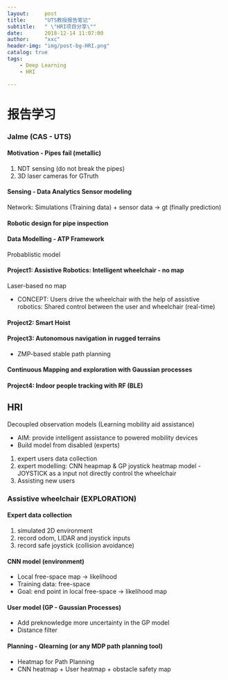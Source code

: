 ```yaml
---
layout:     post
title:      "UTS教授报告笔记"
subtitle:   " \"HRI项目分享\""
date:       2018-12-14 11:07:00
author:     "xxc"
header-img: "img/post-bg-HRI.png"
catalog: true
tags:
    - Deep Learning
    - HRI

---
```


# 报告学习

### JaIme (CAS - UTS)

#### Motivation - Pipes fail (metallic)
1. NDT sensing (do not break the pipes)
2. 3D laser cameras for GTruth

#### Sensing - Data Analytics Sensor modeling
Network: Simulations (Training data) + sensor data -> gt (finally prediction)

#### Robotic design for pipe inspection

#### Data Modelling - ATP Framework
Probablistic model

#### Project1: Assistive Robotics: Intelligent wheelchair - no map
Laser-based no map
* CONCEPT: Users drive the wheelchair with the help of assistive robotics: Shared control between the user and wheelchair (real-time)

#### Project2: Smart Hoist

#### Project3: Autonomous navigation in rugged terrains
* ZMP-based stable path planning

#### Continuous Mapping and exploration with Gaussian processes

#### Project4: Indoor people tracking with RF (BLE)



## HRI
Decoupled observation models (Learning mobility aid assistance)
* AIM: provide intelligent assistance to powered mobility devices
* Build model from disabled (experts)
1. expert users data collection
2. expert modelling: CNN heapmap & GP joystick heatmap model - JOYSTICK as a input not directly control the wheelchair
3. Assisting new users

### Assistive wheelchair (EXPLORATION)
#### Expert data collection
1. simulated 2D environment
2. record odom, LIDAR and joystick inputs
3. record safe joystick (collision avoidance)

#### CNN model (environment)
* Local free-space map -> likelihood
* Training data: free-space
* Goal: end point in local free-space -> likelihood map

#### User model (GP - Gaussian Processes)
* Add preknowledge more uncertainty in the GP model
* Distance filter

#### Planning - Qlearning (or any MDP path planning tool)
* Heatmap for Path Planning
* CNN heatmap + User heatmap + obstacle safety map